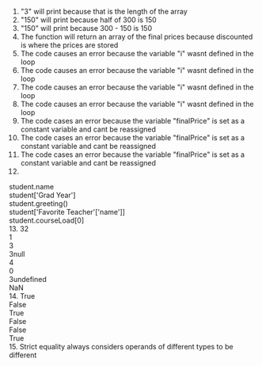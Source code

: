 1. "3" will print because that is the length of the array  
2. "150" will print because half of 300 is 150  
3. "150" will print because 300 - 150 is 150  
4. The function will return an array of the final prices because discounted is where the prices are stored  
5. The code causes an error because the variable "i" wasnt defined in the loop  
6. The code causes an error because the variable "i" wasnt defined in the loop  
7. The code causes an error because the variable "i" wasnt defined in the loop  
8. The code causes an error because the variable "i" wasnt defined in the loop  
9. The code cases an error because the variable "finalPrice" is set as a constant variable and cant be reassigned  
10. The code cases an error because the variable "finalPrice" is set as a constant variable and cant be reassigned  
11. The code cases an error because the variable "finalPrice" is set as a constant variable and cant be reassigned  
12. 
   student.name  
   student['Grad Year']  
   student.greeting()  
   student['Favorite Teacher'['name']]  
   student.courseLoad[0]  
13. 
   32  
   1  
   3  
   3null  
   4  
   0  
   3undefined  
   NaN    
14. 
   True  
   False  
   True  
   False  
   False  
   True    
15. Strict equality always considers operands of different types to be different  

